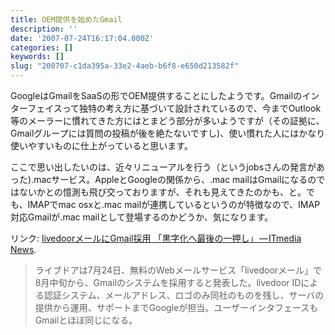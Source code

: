 ```yaml
---
title: OEM提供を始めたGmail
description: ''
date: '2007-07-24T16:17:04.000Z'
categories: []
keywords: []
slug: "200707-c1da395a-33e2-4aeb-b6f8-e650d213582f"
---
```

GoogleはGmailをSaaSの形でOEM提供することにしたようです。Gmailのインターフェイスって独特の考え方に基づいて設計されているので、今までOutlook等のメーラーに慣れてきた方にはとまどう部分が多いようですが（その証拠に、Gmailグループには質問の投稿が後を絶たないですし)、使い慣れた人にはかなり使いやすいものに仕上がっていると思います。

ここで思い出したいのは、近々リニューアルを行う（というjobsさんの発言があった).macサービス。AppleとGoogleの関係から、.mac mailはGmailになるのではないかとの憶測も飛び交っておりますが、それも見えてきたのかも、と。でも、IMAPでmac osxと.mac mailが連携しているというのが特徴なので、IMAP対応Gmailが.mac mailとして登場するのかどうか、気になります。

リンク: [livedoorメールにGmail採用 「黒字化へ最後の一押し」 — ITmedia News](http://www.itmedia.co.jp/news/articles/0707/24/news041.html "livedoorメールにGmail採用　「黒字化へ最後の一押し」 - ITmedia News").

> ライブドアは7月24日、無料のWebメールサービス「livedoorメール」で8月中旬から、Gmailのシステムを採用すると発表した。livedoor IDによる認証システム、メールアドレス、ロゴのみ同社のものを残し、サーバの提供から運用、サポートまでGoogleが担当。ユーザーインタフェースもGmailとほぼ同じになる。